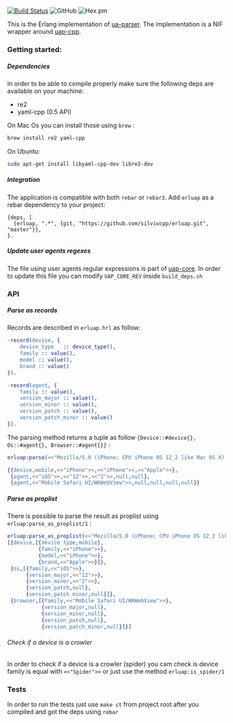 [![Build Status](https://travis-ci.com/silviucpp/erluap.svg?branch=master)](https://travis-ci.com/github/silviucpp/erluap)
![GitHub](https://img.shields.io/github/license/silviucpp/erluap)
![Hex.pm](https://img.shields.io/hexpm/v/erluap)

This is the Erlang implementation of [ua-parser][1]. The implementation is a NIF wrapper around [uap-cpp][2]. 

### Getting started:

##### Dependencies

In order to be able to compile properly make sure the following deps are available on your machine:

- re2
- yaml-cpp (0.5 API)

On Mac Os you can install those using `brew` :

```bash
brew install re2 yaml-cpp
``` 

On Ubuntu:

```bash
sudo apt-get install libyaml-cpp-dev libre2-dev
```

##### Integration

The application is compatible with both `rebar` or `rebar3`. Add `erluap` as a rebar dependency to your project:

```
{deps, [
  {erluap, ".*", {git, "https://github.com/silviucpp/erluap.git", "master"}},
}.
```

##### Update user agents regexes

The file using user agents regular expressions is part of [uap-core][3]. In order to update this file you can modify
`UAP_CORE_REV` inside `build_deps.sh`

### API

##### Parse as records

Records are described in `erluap.hrl` as follow:

```erlang
-record(device, {
    device_type   :: device_type(),
    family :: value(),
    model :: value(),
    brand :: value()
}).

-record(agent, {
    family :: value(),
    version_major :: value(),
    version_minor :: value(),
    version_patch :: value(),
    version_patch_minor :: value()
}).
```

The parsing method returns a tuple as follow `{Device::#device{}, Os::#agent{}, Browser::#agent{}}` :

```erlang
erluap:parse(<<"Mozilla/5.0 (iPhone; CPU iPhone OS 12_2 like Mac OS X) AppleWebKit/605.1.15 (KHTML, like Gecko) Mobile/15E148">>).

{{device,mobile,<<"iPhone">>,<<"iPhone">>,<<"Apple">>},
 {agent,<<"iOS">>,<<"12">>,<<"2">>,null,null},
 {agent,<<"Mobile Safari UI/WKWebView">>,null,null,null,null}}
```

##### Parse as proplist

There is possible to parse the result as proplist using `erluap:parse_as_proplist/1` :

```erlang
erluap:parse_as_proplist(<<"Mozilla/5.0 (iPhone; CPU iPhone OS 12_2 like Mac OS X) AppleWebKit/605.1.15 (KHTML, like Gecko) Mobile/15E148">>).
[{device,[{device_type,mobile},
          {family,<<"iPhone">>},
          {model,<<"iPhone">>},
          {brand,<<"Apple">>}]},
 {os,[{family,<<"iOS">>},
      {version_major,<<"12">>},
      {version_minor,<<"2">>},
      {version_patch,null},
      {version_patch_minor,null}]},
 {browser,[{family,<<"Mobile Safari UI/WKWebView">>},
           {version_major,null},
           {version_minor,null},
           {version_patch,null},
           {version_patch_minor,null}]}]
```

###### Check if a device is a crowler

In order to check if a device is a crowler (spider) you cam check is device family is equal with `<<"Spider">>` or just use
the method `erluap:is_spider/1`

### Tests

In order to run the tests just use `make ct` from project root after you compiled and got the deps using `rebar`

[1]:https://github.com/ua-parser
[2]:https://github.com/ua-parser/uap-cpp
[3]:https://github.com/ua-parser/uap-core
